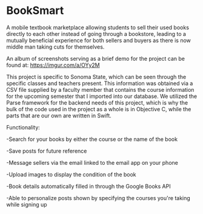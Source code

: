 # BookSmart
A mobile textbook marketplace allowing students to sell their used books directly to each other instead of going through a bookstore, leading to a mutually beneficial experience for both sellers and buyers as there is now middle man taking cuts for themselves. 

An album of screenshots serving as a brief demo for the project can be found at: https://imgur.com/a/OYy2M

This project is specific to Sonoma State, which can be seen through the specific classes and teachers present. This information was obtained via a CSV file supplied by a faculty member that contains the course information for the upcoming semester that I imported into our database. We utilized the Parse framework for the backend needs of this project, which is why the bulk of the code used in the project as a whole is in Objective C, while the parts that are our own are written in Swift.

Functionality:

-Search for your books by either the course or the name of the book

-Save posts for future reference

-Message sellers via the email linked to the email app on your phone

-Upload images to display the condition of the book

-Book details automatically filled in through the Google Books API

-Able to personalize posts shown by specifying the courses you're taking while signing up

